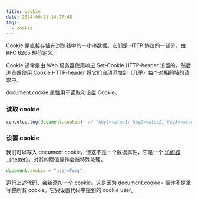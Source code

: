```yaml
---
title: cookie
date: 2024-09-21 14:27:48
tags:
  - cookie
---
```


Cookie 是直接存储在浏览器中的一小串数据。它们是 HTTP 协议的一部分，由 RFC 6265 规范定义。

Cookie 通常是由 Web 服务器使用响应 Set-Cookie HTTP-header 设置的。然后浏览器使用 Cookie HTTP-header 将它们自动添加到（几乎）每个对相同域的请求中。

document.cookie 属性用于读取和设置 Cookie。

### 读取 cookie

```js
consoloe.log(document.cookie); // "key1=value1; key2=value2; key3=value3"
```

### 设置 cookie

我们可以写入 document.cookie。但这不是一个数据属性，它是一个 [访问器（getter）](https://developer.mozilla.org/zh-CN/docs/Web/JavaScript/Reference/Functions/get)。对其的赋值操作会被特殊处理。

```js
document.cookie = "user=Tom;";
```

运行上述代码，会新添加一个 cookie。这是因为 document.cookie= 操作不是重写整所有 cookie。它只设置代码中提到的 cookie user。
